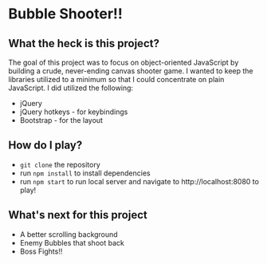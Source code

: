 # Bubble Shooter!!


## What the heck is this project?

The goal of this project was to focus on object-oriented JavaScript by building
a crude, never-ending canvas shooter game.  I wanted to keep the libraries utilized to
a minimum so that I could concentrate on plain JavaScript.  I did utilized
the following:

  - jQuery
  - jQuery hotkeys - for keybindings
  - Bootstrap - for the layout

## How do I play?

- `git clone` the repository
- run `npm install` to install dependencies
- run `npm start` to run local server and navigate to http://localhost:8080 to play!

## What's next for this project

 - A better scrolling background
 - Enemy Bubbles that shoot back
 - Boss Fights!!
